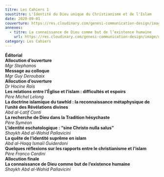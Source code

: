 ```yaml
---
titre: Les Cahiers 1
soustitre: L'Identité du Dieu unique du Christianisme et de l'Islam
date: 2020-09-01
couverture: https://res.cloudinary.com/genesi-communication-design/image/upload/v1606125410/ihei/couvertures/c01_tlacdg.jpg
annexes:
  - titre: La connaissance de Dieu comme but de l’existence humaine
    url: https://res.cloudinary.com/genesi-communication-design/image/upload/v1606736137/ihei/PDF/Les%20Cahiers/Les%20Cahiers%201/La-connaissance-de-Dieu_ok94ov.pdf
category: Les Cahiers
---
```

**Éditorial**</br>
**Allocution d’ouverture**</br>
*Mgr Stephanos*</br>
**Message au colloque**</br>
*Mgr Guy Deroubaix*</br>
**Allocution d’ouverture**</br>
*Dr Hocine Raïs*</br>
**Les relations entre l’Église et l’islam&nbsp;: difficultés et espoirs**</br>
*Père Michel Lelong*</br>
**La doctrine islamique du tawhîd&nbsp;: la reconnaissance métaphysique de l’unité des Révélations divines**</br>
*Abd al-Latif Conti*</br>
**La recherche de Dieu dans la Tradition hésychaste**</br>
*Père Syméon*</br>
**L’identité eschatologique&nbsp;: “sine Christo nulla salus”**</br>
*Shaykh Abd al-Wahid Pallavicini*</br>
**La quête de l’identité suprême en islam**</br>
*Abd al-Haqq Ismaïl Guiderdoni*</br>
**Quelques réflexions sur les rapports entre le christianisme et l’islam**</br>
*Père Franco Cardini*</br>
**Allocution finale**</br>
**La connaissance de Dieu comme but de l’existence humaine**</br>
*Shaykh Abd al-Wahid Pallavicini*</br>